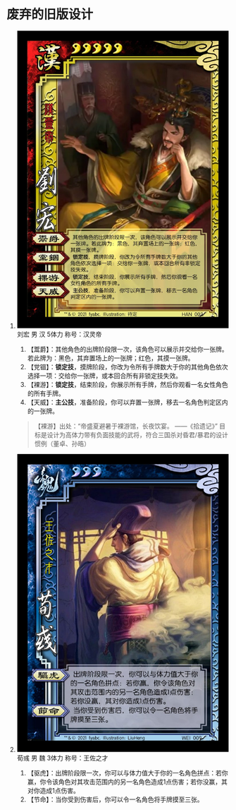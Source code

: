 # 废弃的旧版设计

1. ![刘宏](./assets/images/heroes/刘宏.jpg) 刘宏 男 汉 5体力 称号：汉灵帝
   1. 【鬻爵】：其他角色的出牌阶段限一次，该角色可以展示并交给你一张牌。若此牌为：黑色，其弃置场上的一张牌；红色，其摸一张牌。
   2. 【党锢】：**锁定技**，摸牌阶段，你改为令所有手牌数大于你的其他角色依次选择一项：交给你一张牌，或本回合所有非锁定技失效。
   3. 【裸游】：**锁定技**，结束阶段，你展示所有手牌，然后你观看一名女性角色的所有手牌。
   4. 【天威】：**主公技**，准备阶段，你可以弃置一张牌，移去一名角色判定区内的一张牌。

   > 【裸游】出处：“帝盛夏避暑于裸游馆，长夜饮宴。  ——《拾遗记》”
   > 目标是设计为高体力带有负面技能的武将，符合三国杀对昏君/暴君的设计惯例（董卓、孙晧）

2. ![荀彧](./assets/images/heroes/荀彧.jpg) 荀彧 男 魏 3体力 称号：王佐之才
   1. 【驱虎】：出牌阶段限一次，你可以与体力值大于你的一名角色拼点：若你赢，你令该角色对其攻击范围内的另一名角色造成1点伤害；若你没赢，其对你造成1点伤害。
   2. 【节命】：当你受到伤害后，你可以令一名角色将手牌摸至三张。
